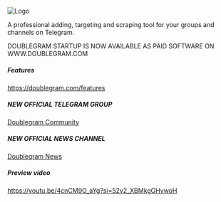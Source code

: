 


![Logo](https://www.doublegram.com/img/github-dblgrm-social.png)

A professional adding, targeting and scraping tool for your groups and channels on Telegram.



DOUBLEGRAM STARTUP IS NOW AVAILABLE AS PAID SOFTWARE ON WWW.DOUBLEGRAM.COM


##### Features

https://doublegram.com/features


##### NEW OFFICIAL TELEGRAM GROUP
[Doublegram Community](https://t.me/+DdO9_OA29442ODI0)


##### NEW OFFICIAL NEWS CHANNEL
[Doublegram News](https://t.me/doublegram_news)



##### Preview video
https://youtu.be/4cnCM9O_aYg?si=52y2_XBMkgGHywoH

